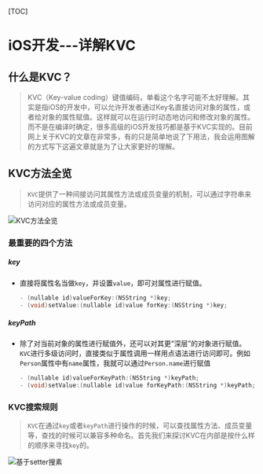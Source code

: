 [TOC]

# iOS开发---详解KVC

## 什么是KVC？

> KVC（Key-value coding）键值编码，单看这个名字可能不太好理解。其实是指iOS的开发中，可以允许开发者通过Key名直接访问对象的属性，或者给对象的属性赋值。这样就可以在运行时动态地访问和修改对象的属性。而不是在编译时确定，很多高级的iOS开发技巧都是基于KVC实现的。目前网上关于KVC的文章在非常多，有的只是简单地说了下用法，我会运用图解的方式写下这遍文章就是为了让大家更好的理解。

## KVC方法全览

> `KVC`提供了一种间接访问其属性方法或成员变量的机制，可以通过字符串来访问对应的属性方法或成员变量。

![KVC方法全览](http://ww4.sinaimg.cn/large/006tNc79ly1g5nx6lrhusj309t0oktki.jpg)

### 最重要的四个方法

##### key

- 直接将属性名当做`key`，并设置`value`，即可对属性进行赋值。

  ```objective-c
  - (nullable id)valueForKey:(NSString *)key;                          //直接通过Key来取值
  - (void)setValue:(nullable id)value forKey:(NSString *)key;          //通过Key来设值
  ```

##### keyPath

- 除了对当前对象的属性进行赋值外，还可以对其更“深层”的对象进行赋值。`KVC`进行多级访问时，直接类似于属性调用一样用点语法进行访问即可。例如`Person`属性中有`name`属性，我就可以通过`Person.name`进行赋值

  ```objective-c
  - (nullable id)valueForKeyPath:(NSString *)keyPath;                  //通过KeyPath来取值
  - (void)setValue:(nullable id)value forKeyPath:(NSString *)keyPath;  //通过KeyPath来设值
  ```

### KVC搜索规则

> `KVC`在通过`key`或者`keyPath`进行操作的时候，可以查找属性方法、成员变量等，查找的时候可以兼容多种命名。首先我们来探讨KVC在内部是按什么样的顺序来寻找`key`的。

![基于setter搜素](http://ww2.sinaimg.cn/large/006tNc79ly1g5nzl3txetj31390mtwhw.jpg)